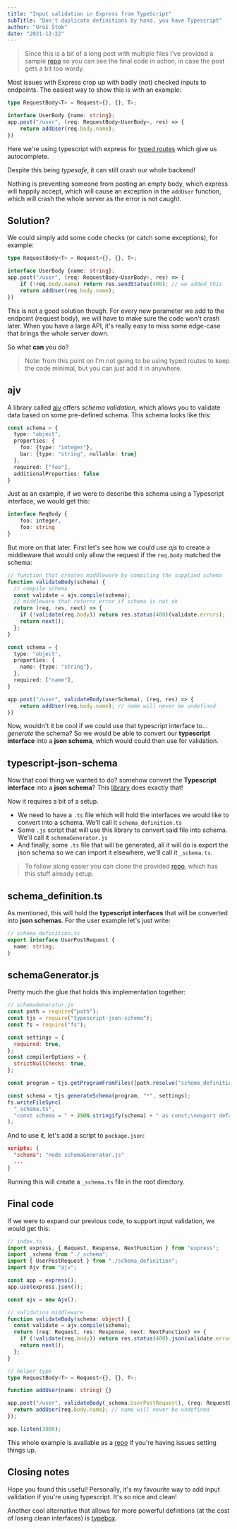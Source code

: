 ```yaml
---
title: "Input validation in Express from TypeScript"
subTitle: "Don't duplicate definitions by hand, you have Typescript"
author: "Uroš Štok"
date: "2021-12-22"
---
```


>Since this is a bit of a long post with multiple files I've provided a sample [repo](https://github.com/grawtar/express-validation-with-ts) so you can see the final code in action, in case the post gets a bit too wordy.

Most issues with Express crop up with badly (not) checked inputs to endpoints. The easiest way to show this is with an example:

```ts
type RequestBody<T> = Request<{}, {}, T>;

interface UserBody {name: string};
app.post("/user", (req: RequestBody<UserBody>, res) => {
    return addUser(req.body.name);
})
```

Here we're using typescript with express for [typed routes](https://urosstok.com/posts/typed-routes-in-express) which give us autocomplete.

Despite this being *typesafe*, it can still crash our whole backend!

Nothing is preventing someone from posting an empty body, which express will happily accept, which will cause an exception in the `addUser` function, which will crash the whole server as the error is not caught.

## Solution?

We could simply add some code checks (or catch some exceptions), for example:

```ts
type RequestBody<T> = Request<{}, {}, T>;

interface UserBody {name: string};
app.post("/user", (req: RequestBody<UserBody>, res) => {
    if (!req.body.name) return res.sendStatus(400); // we added this
    return addUser(req.body.name);
})
```

This is not a good solution though. For every new parameter we add to the endpoint (request body), we will have to make sure the code won't crash later. When you have a large API, it's really easy to miss some edge-case that brings the whole server down.

So what **can** you do?

> Note: from this point on I'm not going to be using typed routes to keep the code minimal, but you can just add it in anywhere.

## ajv

A library called [ajv](https://ajv.js.org/) offers *schema validation*, which allows you to validate data based on some pre-defined schema. This schema looks like this:

```ts
const schema = {
  type: "object",
  properties: {
    foo: {type: "integer"},
    bar: {type: "string", nullable: true}
  },
  required: ["foo"],
  additionalProperties: false
}
```

Just as an example, if we were to describe this schema using a Typescript interface, we would get this:

```ts
interface ReqBody {
    foo: integer,
    foo: string
}
```

But more on that later. First let's see how we could use *ajs* to create a middleware that would only allow the request if the `req.body` matched the schema:

```ts
// function that creates middleware by compiling the supplied schema
function validateBody(schema) {
  // compile schema
  const validate = ajv.compile(schema);
  // middleware that returns error if schema is not ok
  return (req, res, next) => {
    if (!validate(req.body)) return res.status(400)(validate.errors);
    return next();
  };
}

const schema = {
  type: "object",
  properties: {
    name: {type: "string"},
  },
  required: ["name"],
}

app.post("/user", validateBody(userSchema), (req, res) => {
    return addUser(req.body.name); // name will never be undefined
})
```


Now, wouldn't it be cool if we could use that typescript interface to... *generate* the schema? So we would be able to convert our **typescript interface** into a **json schema**, which would could then use for validation.

## typescript-json-schema

Now that cool thing we wanted to do? somehow convert the **Typescript interface** into a **json schema**? This [library](https://github.com/YousefED/typescript-json-schema) does exactly that!

Now it requires a bit of a setup. 

- We need to have a `.ts` file which will hold the interfaces we would like to convert into a schema. We'll call it `schema_definition.ts`
- Some `.js` script that will use this library to convert said file into schema. We'll call it `schemaGenerator.js`
- And finally, some `.ts` file that will be generated, all it will do is export the json schema so we can import it elsewhere, we'll call it `_schema.ts`.

> To follow along easier you can clone the provided [repo](https://github.com/grawtar/express-validation-with-ts), which has this stuff already setup.

## schema_definition.ts

As mentioned, this will hold the **typescript interfaces** that will be converted into **json schemas**. For the user example let's just write:
```ts
// schema_definition.ts
export interface UserPostRequest {
  name: string;
}
```

## schemaGenerator.js

Pretty much the glue that holds this implementation together:

```js
// schemaGenerator.js
const path = require("path");
const tjs = require("typescript-json-schema");
const fs = require("fs");

const settings = {
  required: true,
};
const compilerOptions = {
  strictNullChecks: true,
};

const program = tjs.getProgramFromFiles([path.resolve("schema_definition.ts")], compilerOptions, "./");

const schema = tjs.generateSchema(program, "*", settings);
fs.writeFileSync(
  "_schema.ts",
  "const schema = " + JSON.stringify(schema) + " as const;\nexport default schema.definitions;"
);
```

And to use it, let's add a script to `package.json`:

```json
scripts: {
  "schema": "node schemaGenerator.js"
  ...
}
```

Running this will create a `_schema.ts` file in the root directory.

## Final code

If we were to expand our previous code, to support input validation, we would get this:

```ts
// index.ts
import express, { Request, Response, NextFunction } from "express";
import _schema from "./_schema";
import { UserPostRequest } from "./schema_definition";
import Ajv from "ajv";

const app = express();
app.use(express.json());

const ajv = new Ajv();

// validation middleware
function validateBody(schema: object) {
  const validate = ajv.compile(schema);
  return (req: Request, res: Response, next: NextFunction) => {
    if (!validate(req.body)) return res.status(400).json(validate.errors);
    return next();
  };
}

// helper type
type RequestBody<T> = Request<{}, {}, T>;

function addUser(name: string) {}

app.post("/user", validateBody(_schema.UserPostRequest), (req: RequestBody<UserPostRequest>, res: Response) => {
  return addUser(req.body.name); // name will never be undefined
});

app.listen(3000);
```

This whole example is available as a [repo](https://github.com/grawtar/express-validation-with-ts) if you're having issues setting things up.

## Closing notes

Hope you found this useful! Personally, it's my favourite way to add input validation if you're using typescript. It's so nice and clean!

Another cool alternative that allows for more powerful defintions (at the cost of losing clean interfaces) is [typebox](https://github.com/sinclairzx81/typebox).